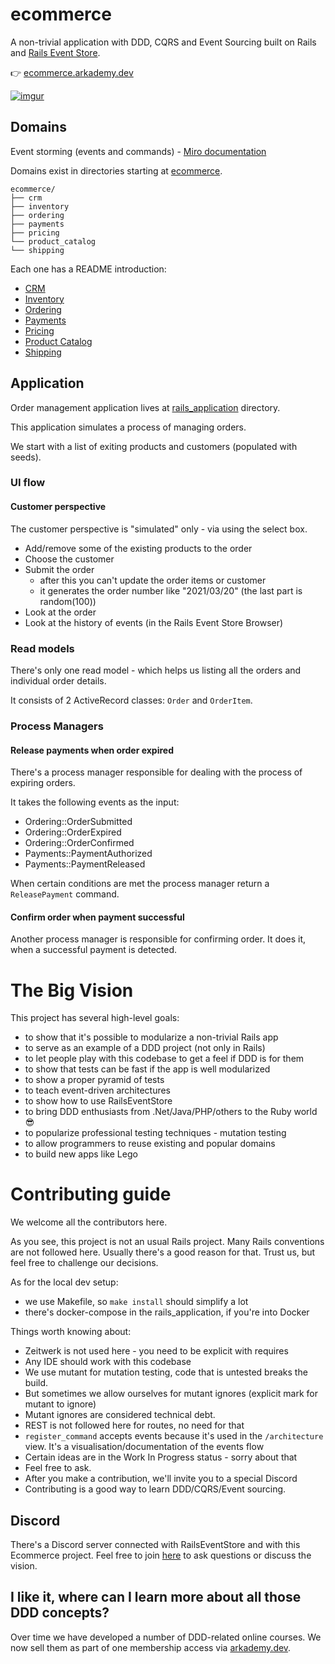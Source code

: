 # ecommerce

A non-trivial application with DDD, CQRS and Event Sourcing built on Rails and [Rails Event Store](https://railseventstore.org).

👉 [ecommerce.arkademy.dev](https://ecommerce.arkademy.dev)

[![imgur](https://imgur.com/ymJeLnP.png)](https://ecommerce.arkademy.dev)
## Domains

Event storming (events and commands) - [Miro documentation](https://miro.com/app/board/o9J_l7eqFP0=/)

Domains exist in directories starting at [ecommerce](/ecommerce).

```
ecommerce/
├── crm
├── inventory
├── ordering
├── payments
├── pricing
└── product_catalog
└── shipping
```

Each one has a README introduction:

* [CRM](ecommerce/crm/README.md)
* [Inventory](ecommerce/inventory/README.md)
* [Ordering](ecommerce/ordering/README.md)
* [Payments](ecommerce/payments/README.md)
* [Pricing](ecommerce/pricing/README.md)
* [Product Catalog](ecommerce/product_catalog/README.md)
* [Shipping](ecommerce/shipping/README.md)

## Application

Order management application lives at [rails_application](/rails_application) directory.

This application simulates a process of managing orders.

We start with a list of exiting products and customers (populated with seeds).

### UI flow

#### Customer perspective

The customer perspective is "simulated" only - via using the select box.

- Add/remove some of the existing products to the order
- Choose the customer
- Submit the order
  - after this you can't update the order items or customer
  - it generates the order number like "2021/03/20" (the last part is random(100))
- Look at the order
- Look at the history of events (in the Rails Event Store Browser)

### Read models

There's only one read model - which helps us listing all the orders
and individual order details.

It consists of 2 ActiveRecord classes: `Order` and `OrderItem`.

### Process Managers

#### Release payments when order expired

There's a process manager responsible for dealing with the process of
expiring orders.

It takes the following events as the input:
- Ordering::OrderSubmitted
- Ordering::OrderExpired
- Ordering::OrderConfirmed
- Payments::PaymentAuthorized
- Payments::PaymentReleased

When certain conditions are met the process manager return a
`ReleasePayment` command.

#### Confirm order when payment successful

Another process manager is responsible for confirming order.
It does it, when a successful payment is detected.


# The Big Vision

This project has several high-level goals:

- to show that it's possible to modularize a non-trivial Rails app
- to serve as an example of a DDD project (not only in Rails)
- to let people play with this codebase to get a feel if DDD is for them
- to show that tests can be fast if the app is well modularized
- to show a proper pyramid of tests
- to teach event-driven architectures
- to show how to use RailsEventStore
- to bring DDD enthusiasts from .Net/Java/PHP/others to the Ruby world 😎
- to popularize professional testing techniques - mutation testing
- to allow programmers to reuse existing and popular domains
- to build new apps like Lego 

# Contributing guide

We welcome all the contributors here. 

As you see, this project is not an usual Rails project. 
Many Rails conventions are not followed here. Usually there's a good reason for that.
Trust us, but feel free to challenge our decisions.

As for the local dev setup:

- we use Makefile, so `make install` should simplify a lot
- there's docker-compose in the rails_application, if you're into Docker


Things worth knowing about:

- Zeitwerk is not used here - you need to be explicit with requires
- Any IDE should work with this codebase
- We use mutant for mutation testing, code that is untested breaks the build.
- But sometimes we allow ourselves for mutant ignores (explicit mark for mutant to ignore)
- Mutant ignores are considered technical debt.
- REST is not followed here for routes, no need for that
- `register_command` accepts events because it's used in the `/architecture` view. 
  It's a visualisation/documentation of the events flow
- Certain ideas are in the Work In Progress status - sorry about that
- Feel free to ask.
- After you make a contribution, we'll invite you to a special Discord
- Contributing is a good way to learn DDD/CQRS/Event sourcing.

## Discord

There's a Discord server connected with RailsEventStore and with this Ecommerce project.
Feel free to join [here](https://discord.gg/2xDJPgPjc8) to ask questions or discuss the vision.

## I like it, where can I learn more about all those DDD concepts?

Over time we have developed a number of DDD-related online courses. We now sell them as part of one membership access via [arkademy.dev](https://arkademy.dev).
